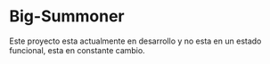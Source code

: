 # Big-Summoner
Este proyecto esta actualmente en desarrollo y no esta en un estado funcional, esta en constante cambio.
